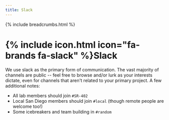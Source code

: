 ```yaml
---
title: Slack
---
```


{% include breadcrumbs.html %}

# {% include icon.html icon="fa-brands fa-slack" %}Slack

We use slack as the primary form of communication. The vast majority of channels are public -- feel free to browse and/or lurk as your interests dictate, even for channels that aren't related to your primary project. A few additional notes:

   * All lab members should join `#SR-402`
   * Local San Diego members should join `#local` (though remote people are welcome too!)
   * Some icebreakers and team building in `#random`
